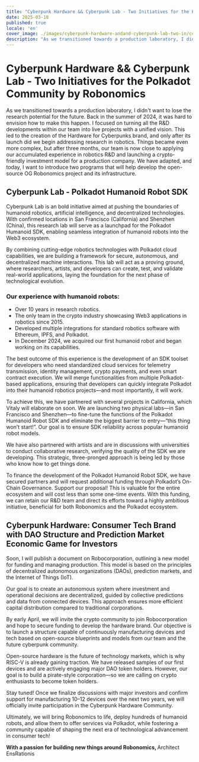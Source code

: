 ```yaml
---
title: "Cyberpunk Hardware && Cyberpunk Lab - Two Initiatives for the Polkadot Community by Robonomics"
date: 2025-03-18
published: true
locale: 'en'
cover_image: ./images/cyberpunk-hardware-andand-cyberpunk-lab-two-in/cover.webp
description: "As we transitioned towards a production laboratory, I didn't want to lose the research potential for the future. Back in the summer of 2024, it was hard to envision how to make this happen. I focused on turning all the R&D developments within our team into live projects with a unified vision. This led to the creation of the Hardware for Cyberpunks brand, and only after its launch did we begin addressing research in robotics."
---
```


# Cyberpunk Hardware && Cyberpunk Lab - Two Initiatives for the Polkadot Community by Robonomics   

As we transitioned towards a production laboratory, I didn't want to lose the research potential for the future. Back in the summer of 2024, it was hard to envision how to make this happen. I focused on turning all the R&D developments within our team into live projects with a unified vision. This led to the creation of the Hardware for Cyberpunks brand, and only after its launch did we begin addressing research in robotics. Things became even more complex, but after three months, our team is now close to applying our accumulated experience in robotics R&D and launching a crypto-friendly investment model for a production company. We have adapted, and today, I want to introduce two programs that will help develop the open-source OG Robonomics project and its infrastructure.   


## Cyberpunk Lab - Polkadot Humanoid Robot SDK   

Cyberpunk Lab is an bold initiative aimed at pushing the boundaries of humanoid robotics, artificial intelligence, and decentralized technologies. With confirmed locations in San Francisco (California) and Shenzhen (China), this research lab will serve as a launchpad for the Polkadot Humanoid SDK, enabling seamless integration of humanoid robots into the Web3 ecosystem.   

By combining cutting-edge robotics technologies with Polkadot cloud capabilities, we are building a framework for secure, autonomous, and decentralized machine interactions. This lab will act as a proving ground, where researchers, artists, and developers can create, test, and validate real-world applications, laying the foundation for the next phase of technological evolution.   


### Our experience with humanoid robots:   

- Over 10 years in research robotics.   
- The only team in the crypto industry showcasing Web3 applications in robotics since 2015.   
- Developed multiple integrations for standard robotics software with Ethereum, IPFS, and Polkadot.   
- In December 2024, we acquired our first humanoid robot and began working on its capabilities.   
   
The best outcome of this experience is the development of an SDK toolset for developers who need standardized cloud services for telemetry transmission, identity management, crypto payments, and even smart contract execution. We will merge functionalities from multiple Polkadot-based applications, ensuring that developers can quickly integrate Polkadot into their humanoid robotics projects—and most importantly, it will work.   

To achieve this, we have partnered with several projects in California, which Vitaly will elaborate on soon. We are launching two physical labs—in San Francisco and Shenzhen—to fine-tune the functions of the Polkadot Humanoid Robot SDK and eliminate the biggest barrier to entry—“this thing won’t start!”. Our goal is to ensure SDK reliability across popular humanoid robot models.  

We have also partnered with artists and are in discussions with universities to conduct collaborative research, verifying the quality of the SDK we are developing. This strategic, three-pronged approach is being led by those who know how to get things done.   

To finance the development of the Polkadot Humanoid Robot SDK, we have secured partners and will request additional funding through Polkadot’s On-Chain Governance. Support our proposal! This is valuable for the entire ecosystem and will cost less than some one-time events. With this funding, we can retain our R&D team and direct its efforts toward a highly ambitious initiative, beneficial for both Robonomics and the Polkadot ecosystem.   


## Cyberpunk Hardware: Consumer Tech Brand with DAO Structure and Prediction Market Economic Game for Investors   

Soon, I will publish a document on Robocorporation, outlining a new model for funding and managing production. This model is based on the principles of decentralized autonomous organizations (DAOs), prediction markets, and the Internet of Things (IoT).   

Our goal is to create an autonomous system where investment and operational decisions are decentralized, guided by collective predictions and data from connected devices. This approach ensures more efficient capital distribution compared to traditional corporations.   

By early April, we will invite the crypto community to join Robocorporation and hope to secure funding to develop the hardware brand. Our objective is to launch a structure capable of continuously manufacturing devices and tech based on open-source blueprints and models from our team and the future cyberpunk community.   

Open-source hardware is the future of technology markets, which is why RISC-V is already gaining traction. We have released samples of our first devices and are actively engaging major DAO token holders. However, our goal is to build a pirate-style corporation—so we are calling on crypto enthusiasts to become token holders.   

Stay tuned! Once we finalize discussions with major investors and confirm support for manufacturing 10–12 devices over the next two years, we will officially invite participation in the Cyberpunk Hardware Community.   
   
Ultimately, we will bring Robonomics to life, deploy hundreds of humanoid robots, and allow them to offer services via Polkadot, while fostering a community capable of shaping the next era of technological advancement in consumer tech!   

<div class="text-abstract">  
<b>With a passion for building new things around Robonomics, </b>Architect EnsRationis
</div>
